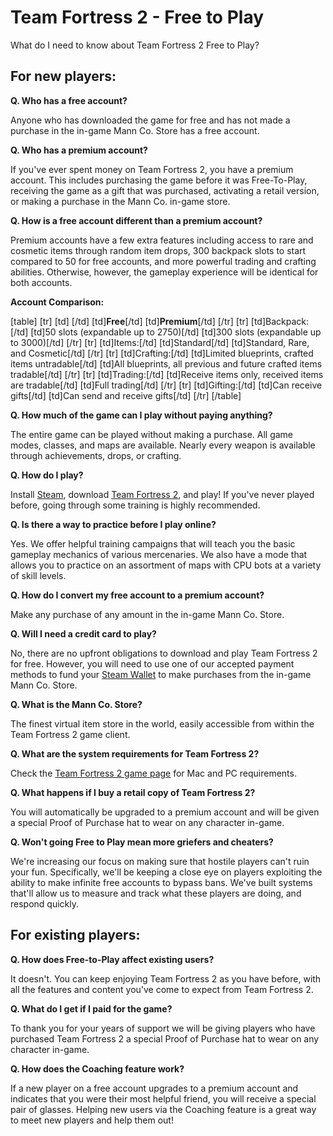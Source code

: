 # Team Fortress 2 - Free to Play

What do I need to know about Team Fortress 2 Free to Play?  
  
## For new players:
**Q. Who has a free account?**  
  
Anyone who has downloaded the game for free and has not made a purchase in the in-game Mann Co. Store has a free account.  
  
**Q. Who has a premium account?**  
  
If you've ever spent money on Team Fortress 2, you have a premium account. This includes purchasing the game before it was Free-To-Play, receiving the game as a gift that was purchased, activating a retail version, or making a purchase in the Mann Co. in-game store.  
  
**Q. How is a free account different than a premium account?**  
  
Premium accounts have a few extra features including access to rare and cosmetic items through random item drops, 300 backpack slots to start compared to 50 for free accounts, and more powerful trading and crafting abilities. Otherwise, however, the gameplay experience will be identical for both accounts.  
  
**Account Comparison:**  
  
[table]                [tr]              [td] [/td]              [td]**Free**[/td]              [td]**Premium**[/td]          [/tr]          [tr]              [td]Backpack:[/td]              [td]50 slots (expandable up to 2750)[/td]              [td]300 slots (expandable up to 3000)[/td]          [/tr]          [tr]              [td]Items:[/td]              [td]Standard[/td]              [td]Standard, Rare, and Cosmetic[/td]          [/tr]          [tr]              [td]Crafting:[/td]              [td]Limited blueprints, crafted items untradable[/td]              [td]All blueprints, all previous and future crafted items tradable[/td]          [/tr]          [tr]              [td]Trading:[/td]              [td]Receive items only, received items are tradable[/td]              [td]Full trading[/td]          [/tr]          [tr]              [td]Gifting:[/td]              [td]Can receive gifts[/td]              [td]Can send and receive gifts[/td]          [/tr]        [/table]  
  
**Q. How much of the game can I play without paying anything?**  
  
The entire game can be played without making a purchase. All game modes, classes, and maps are available. Nearly every weapon is available through achievements, drops, or crafting.  
  
**Q. How do I play?**  
  
Install [Steam](http://store.steampowered.com/about/), download [Team Fortress 2](https://store.steampowered.com/app/440/Team_Fortress_2/), and play! If you've never played before, going through some training is highly recommended.  
  
**Q. Is there a way to practice before I play online?**  
  
Yes. We offer helpful training campaigns that will teach you the basic gameplay mechanics of various mercenaries. We also have a mode that allows you to practice on an assortment of maps with CPU bots at a variety of skill levels.  
  
**Q. How do I convert my free account to a premium account?**  
  
Make any purchase of any amount in the in-game Mann Co. Store.  
  
**Q. Will I need a credit card to play?**  
  
No, there are no upfront obligations to download and play Team Fortress 2 for free. However, you will need to use one of our accepted payment methods to fund your [Steam Wallet](https://help.steampowered.com/en/faqs/view/78E3-7431-1E88-AD59) to make purchases from the in-game Mann Co. Store.  
  
**Q. What is the Mann Co. Store?**  
  
The finest virtual item store in the world, easily accessible from within the Team Fortress 2 game client.  
  
**Q. What are the system requirements for Team Fortress 2?**  
  
Check the [Team Fortress 2 game page](http://store.steampowered.com/app/440/) for Mac and PC requirements.  
  
**Q. What happens if I buy a retail copy of Team Fortress 2?**  
  
You will automatically be upgraded to a premium account and will be given a special Proof of Purchase hat to wear on any character in-game.  
  
**Q. Won't going Free to Play mean more griefers and cheaters?**  
  
We're increasing our focus on making sure that hostile players can't ruin your fun. Specifically, we'll be keeping a close eye on players exploiting the ability to make infinite free accounts to bypass bans. We've built systems that'll allow us to measure and track what these players are doing, and respond quickly.  
  
## For existing players:
**Q. How does Free-to-Play affect existing users?**  
  
It doesn't. You can keep enjoying Team Fortress 2 as you have before, with all the features and content you've come to expect from Team Fortress 2.  
  
**Q. What do I get if I paid for the game?**  
  
To thank you for your years of support we will be giving players who have purchased Team Fortress 2 a special Proof of Purchase hat to wear on any character in-game.  
  
**Q. How does the Coaching feature work?**  
  
If a new player on a free account upgrades to a premium account and indicates that you were their most helpful friend, you will receive a special pair of glasses. Helping new users via the Coaching feature is a great way to meet new players and help them out!  
  
